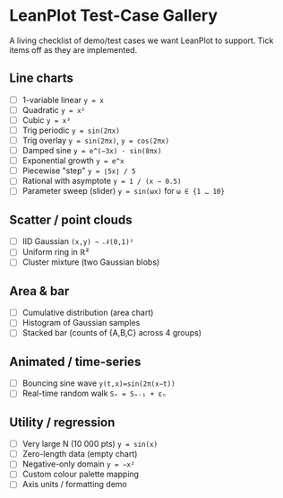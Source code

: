 # LeanPlot Test-Case Gallery

A living checklist of demo/test cases we want LeanPlot to support.  Tick items off as they are implemented.

## Line charts
- [ ] 1-variable linear  `y = x`
- [ ] Quadratic  `y = x²`
- [ ] Cubic  `y = x³`
- [ ] Trig periodic  `y = sin(2πx)`
- [ ] Trig overlay  `y = sin(2πx)`, `y = cos(2πx)`
- [ ] Damped sine  `y = e^(−3x) · sin(8πx)`
- [ ] Exponential growth  `y = e^x`
- [ ] Piecewise "step"  `y = ⌊5x⌋ / 5`
- [ ] Rational with asymptote  `y = 1 / (x − 0.5)`
- [ ] Parameter sweep (slider)  `y = sin(ωx)` for `ω ∈ {1 … 10}`

## Scatter / point clouds
- [ ] IID Gaussian  `(x,y) ~ 𝒩(0,1)²`
- [ ] Uniform ring in ℝ²
- [ ] Cluster mixture  (two Gaussian blobs)

## Area & bar
- [ ] Cumulative distribution (area chart)
- [ ] Histogram of Gaussian samples
- [ ] Stacked bar  (counts of {A,B,C} across 4 groups)

## Animated / time-series
- [ ] Bouncing sine wave  `y(t,x)=sin(2π(x−t))`
- [ ] Real-time random walk  `Sₙ = Sₙ₋₁ + εₙ`

## Utility / regression
- [ ] Very large N (10 000 pts)  `y = sin(x)`
- [ ] Zero-length data (empty chart)
- [ ] Negative-only domain  `y = −x²`
- [ ] Custom colour palette mapping
- [ ] Axis units / formatting demo 